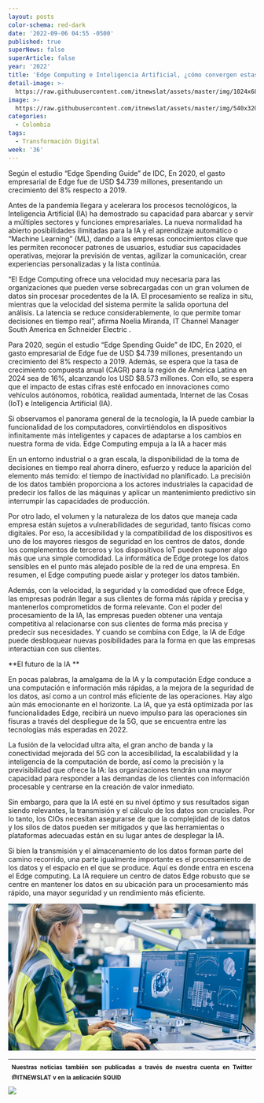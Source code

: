 ```yaml
---
layout: posts
color-schema: red-dark
date: '2022-09-06 04:55 -0500'
published: true
superNews: false
superArticle: false
year: '2022'
title: 'Edge Computing e Inteligencia Artificial, ¿cómo convergen estas tecnologías?'
detail-image: >-
  https://raw.githubusercontent.com/itnewslat/assets/master/img/1024x680/IA-Manufactura-g.jpg
image: >-
  https://raw.githubusercontent.com/itnewslat/assets/master/img/540x320/IA-Manufactura-p.jpg
categories:
  - Colombia
tags:
  - Transformación Digital
week: '36'
---
```

Según el estudio “Edge Spending Guide” de IDC, En 2020, el gasto empresarial de Edge fue de USD $4.739 millones, presentando un crecimiento del 8% respecto a 2019.

Antes de la pandemia llegara y acelerara los procesos tecnológicos, la Inteligencia Artificial (IA) ha demostrado su capacidad para abarcar y servir a múltiples sectores y funciones empresariales. La nueva normalidad ha abierto posibilidades ilimitadas para la IA y el aprendizaje automático o “Machine Learning” (ML), dando a las empresas conocimientos clave que les permiten reconocer patrones de usuarios, estudiar sus capacidades operativas, mejorar la previsión de ventas, agilizar la comunicación, crear experiencias personalizadas y la lista continúa. 

“El Edge Computing ofrece una velocidad muy necesaria para las organizaciones que pueden verse sobrecargadas con un gran volumen de datos sin procesar procedentes de la IA. El procesamiento se realiza in situ, mientras que la velocidad del sistema permite la salida oportuna del análisis. La latencia se reduce considerablemente, lo que permite tomar decisiones en tiempo real”, afirma Noelia Miranda, IT Channel Manager South America en Schneider Electric . 

Para 2020, según el estudio “Edge Spending Guide” de IDC, En 2020, el gasto empresarial de Edge fue de USD $4.739 millones, presentando un crecimiento del 8% respecto a 2019. Además, se espera que la tasa de crecimiento compuesta anual (CAGR) para la región de América Latina en 2024 sea de 16%, alcanzando los USD $8.573 millones. Con ello, se espera que el impacto de estas cifras esté enfocado en innovaciones como vehículos autónomos, robótica, realidad aumentada, Internet de las Cosas (IoT) e Inteligencia Artificial (IA). 

Si observamos el panorama general de la tecnología, la IA puede cambiar la funcionalidad de los computadores, convirtiéndolos en dispositivos infinitamente más inteligentes y capaces de adaptarse a los cambios en nuestra forma de vida. 
Edge Computing empuja a la IA a hacer más

En un entorno industrial o a gran escala, la disponibilidad de la toma de decisiones en tiempo real ahorra dinero, esfuerzo y reduce la aparición del elemento más temido: el tiempo de inactividad no planificado. La precisión de los datos también proporciona a los actores industriales la capacidad de predecir los fallos de las máquinas y aplicar un mantenimiento predictivo sin interrumpir las capacidades de producción. 

Por otro lado, el volumen y la naturaleza de los datos que maneja cada empresa están sujetos a vulnerabilidades de seguridad, tanto físicas como digitales. Por eso, la accesibilidad y la compatibilidad de los dispositivos es uno de los mayores riesgos de seguridad en los centros de datos, donde los complementos de terceros y los dispositivos IoT pueden suponer algo más que una simple comodidad. La informática de Edge protege los datos sensibles en el punto más alejado posible de la red de una empresa. En resumen, el Edge computing puede aislar y proteger los datos también.

Además, con la velocidad, la seguridad y la comodidad que ofrece Edge, las empresas podrán llegar a sus clientes de forma más rápida y precisa y mantenerlos comprometidos de forma relevante. Con el poder del procesamiento de la IA, las empresas pueden obtener una ventaja competitiva al relacionarse con sus clientes de forma más precisa y predecir sus necesidades. Y cuando se combina con Edge, la IA de Edge puede desbloquear nuevas posibilidades para la forma en que las empresas interactúan con sus clientes. 

**El futuro de la IA **

En pocas palabras, la amalgama de la IA y la computación Edge conduce a una computación e información más rápidas, a la mejora de la seguridad de los datos, así como a un control más eficiente de las operaciones. Hay algo aún más emocionante en el horizonte. La IA, que ya está optimizada por las funcionalidades Edge, recibirá un nuevo impulso para las operaciones sin fisuras a través del despliegue de la 5G, que se encuentra entre las tecnologías más esperadas en 2022. 

La fusión de la velocidad ultra alta, el gran ancho de banda y la conectividad mejorada del 5G con la accesibilidad, la escalabilidad y la inteligencia de la computación de borde, así como la precisión y la previsibilidad que ofrece la IA: las organizaciones tendrán una mayor capacidad para responder a las demandas de los clientes con información procesable y centrarse en la creación de valor inmediato. 

Sin embargo, para que la IA esté en su nivel óptimo y sus resultados sigan siendo relevantes, la transmisión y el cálculo de los datos son cruciales. Por lo tanto, los CIOs necesitan asegurarse de que la complejidad de los datos y los silos de datos pueden ser mitigados y que las herramientas o plataformas adecuadas están en su lugar antes de desplegar la IA. 

Si bien la transmisión y el almacenamiento de los datos forman parte del camino recorrido, una parte igualmente importante es el procesamiento de los datos y el espacio en el que se produce. Aquí es donde entra en escena el Edge computing. La IA requiere un centro de datos Edge robusto que se centre en mantener los datos en su ubicación para un procesamiento más rápido, una mayor seguridad y un rendimiento más eficiente. 

![](https://raw.githubusercontent.com/itnewslat/assets/master/img/540x320/IA-Manufactura-p.jpg)

<table style="height: 42px;" width="569">
<tbody>
<tr>
<td style="text-align: justify;"><sub><strong>Nuestras noticias también son publicadas a través de nuestra cuenta en Twitter <a href="https://twitter.com/itnewslat?lang=es">@ITNEWSLAT</a> y en la aplicación <a href="https://squidapp.co/en/">SQUID</a></strong></sub></td>
</tr>
</tbody>
</table>

<img src="https://tracker.metricool.com/c3po.jpg?hash=56f88a41e39ab42c063cc51676587a04"/>